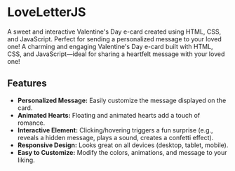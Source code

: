 # LoveLetterJS

A sweet and interactive Valentine's Day e-card created using HTML, CSS, and JavaScript.  Perfect for sending a personalized message to your loved one!
A charming and engaging Valentine's Day e-card built with HTML, CSS, and JavaScript—ideal for sharing a heartfelt message with your loved one!

## Features

* **Personalized Message:** Easily customize the message displayed on the card.
* **Animated Hearts:**  Floating and animated hearts add a touch of romance.
* **Interactive Element:**  Clicking/hovering triggers a fun surprise (e.g., reveals a hidden message, plays a sound, creates a confetti effect).
* **Responsive Design:**  Looks great on all devices (desktop, tablet, mobile).
* **Easy to Customize:**  Modify the colors, animations, and message to your liking.

